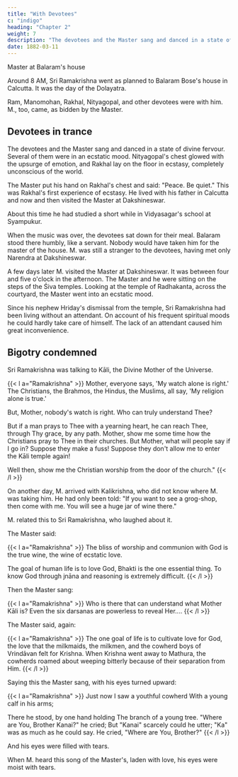 ```yaml
---
title: "With Devotees"
c: "indigo"
heading: "Chapter 2"
weight: 7
description: "The devotees and the Master sang and danced in a state of divine fervour"
date: 1882-03-11
---
```



<!-- March 11, 1882 -->

Master at Balaram's house

Around 8 AM, Sri Ramakrishna went as planned to Balaram Bose's house in Calcutta. It was the day of the Dolayatra. 

Ram, Manomohan, Rakhal, Nityagopal, and other devotees were with him. M., too, came, as bidden by the Master.


## Devotees in trance

The devotees and the Master sang and danced in a state of divine fervour. Several of them were in an ecstatic mood. Nityagopal's chest glowed with the upsurge of emotion, and Rakhal lay on the floor in ecstasy, completely unconscious of the world. 

The Master put his hand on Rakhal's chest and said: "Peace. Be quiet." This was Rakhal's first experience of ecstasy. He lived with his father in Calcutta and now and then visited the Master at Dakshineswar. 

About this time he had studied a short while in Vidyasagar's school at Syampukur.

When the music was over, the devotees sat down for their meal. Balaram stood there humbly, like a servant. Nobody would have taken him for the master of the house. M.
was still a stranger to the devotees, having met only Narendra at Dakshineswar. 

A few days later M. visited the Master at Dakshineswar. It was between four and five o'clock in the afternoon. The Master and he were sitting on the steps of the Śiva
temples. Looking at the temple of Radhakanta, across the courtyard, the Master went into an ecstatic mood.

Since his nephew Hriday's dismissal from the temple, Sri Ramakrishna had been living without an attendant. On account of his frequent spiritual moods he could hardly take
care of himself. The lack of an attendant caused him great inconvenience. 

## Bigotry condemned

Sri Ramakrishna was talking to Kāli, the Divine Mother of the Universe. 


{{< l a="Ramakrishna" >}}
Mother, everyone says, 'My watch alone is right.' The Christians, the Brahmos, the Hindus, the Muslims, all say, 'My religion alone is true.' 

But, Mother, nobody's watch is right. Who can truly understand Thee? 

But if a man prays to Thee with a yearning heart, he can reach Thee, through Thy grace, by any path. Mother, show me some time how the Christians pray to Thee in their churches. But Mother, what will people say if I go in? Suppose they make a fuss! Suppose they don't allow me to enter
the Kāli temple again! 

Well then, show me the Christian worship from the door of the church."
{{< /l >}}

 
<!-- The mind's inability to comprehend God -->

On another day, M. arrived with Kalikrishna, who did not know where M. was taking him. He had only been told: "If you want to see a grog-shop, then come with
me. You will see a huge jar of wine there." 

M. related this to Sri Ramakrishna, who laughed about it. 

The Master said: 

{{< l a="Ramakrishna" >}}
The bliss of worship and communion with God is the true wine, the wine of ecstatic love. 

The goal of human life is to love God, Bhakti is the one essential thing. To know God through jnāna and reasoning is extremely difficult.
{{< /l >}}


Then the Master sang:

{{< l a="Ramakrishna" >}}
Who is there that can understand what Mother Kāli is?
Even the six darsanas are powerless to reveal Her....
{{< /l >}}

The Master said, again: 

{{< l a="Ramakrishna" >}}
The one goal of life is to cultivate love for God, the love that the milkmaids, the milkmen, and the cowherd boys of Vrindāvan felt for Krishna. When Krishna went away to Mathura, the cowherds roamed about weeping bitterly because of their separation from Him.
{{< /l >}}


Saying this the Master sang, with his eyes turned upward:

{{< l a="Ramakrishna" >}}
Just now I saw a youthful cowherd With a young calf in his arms;

There he stood, by one hand holding
The branch of a young tree.
"Where are You, Brother Kanai?" he cried;
But "Kanai" scarcely could he utter;
"Ka" was as much as he could say.
He cried, "Where are You, Brother?"
{{< /l >}}

And his eyes were filled with tears.

When M. heard this song of the Master's, laden with love, his eyes were moist with tears.


